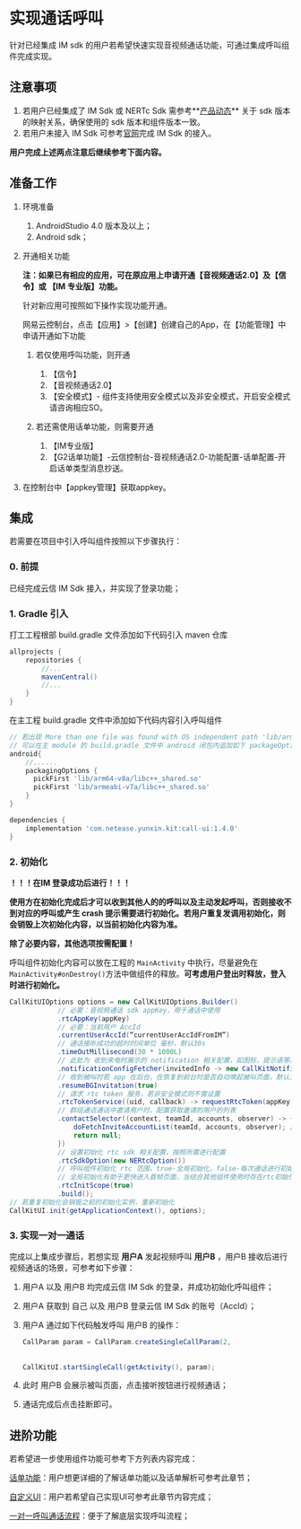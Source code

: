 # 实现通话呼叫

针对已经集成 IM sdk 的用户若希望快速实现音视频通话功能，可通过集成呼叫组件完成实现。

## 注意事项
1. 若用户已经集成了 IM Sdk 或 NERTc Sdk 需参考**[产品动态](./产品动态-Android.md)** 关于 sdk 版本的映射关系，确保使用的 sdk 版本和组件版本一致。
2. 若用户未接入 IM Sdk 可参考[官网](https://doc.yunxin.163.com/docs/TM5MzM5Njk/zU4NzUxNjI?platformId=60002)完成 IM Sdk 的接入。

**用户完成上述两点注意后继续参考下面内容。**


## 准备工作
1. 环境准备
   1. AndroidStudio 4.0 版本及以上；
   2. Android sdk；


2. 开通相关功能

    **注：如果已有相应的应用，可在原应用上申请开通【音视频通话2.0】及【信令】或 【IM 专业版】功能。**

   针对新应用可按照如下操作实现功能开通。

   网易云控制台，点击【应用】>【创建】创建自己的App，在【功能管理】中申请开通如下功能

   1. 若仅使用呼叫功能，则开通

      1. 【信令】
      2. 【音视频通话2.0】
      3. 【安全模式】- 组件支持使用安全模式以及非安全模式，开启安全模式请咨询相应SO。
   2. 若还需使用话单功能，则需要开通
      1. 【IM专业版】
      2. 【G2话单功能】-云信控制台-音视频通话2.0-功能配置-话单配置-开启话单类型消息抄送。

  3. 在控制台中【appkey管理】获取appkey。

## 集成

若需要在项目中引入呼叫组件按照以下步骤执行：

### 0. 前提 

已经完成云信 IM Sdk 接入，并实现了登录功能；

### 1. Gradle 引入

打工工程根部 build.gradle 文件添加如下代码引入 maven 仓库

```groovy
allprojects {
    repositories {
        //...
        mavenCentral()
        //...
    }
}
```

在主工程 build.gradle 文件中添加如下代码内容引入呼叫组件

```groovy
// 若出现 More than one file was found with OS independent path 'lib/arm64-v8a/libc++_shared.so'.
// 可以在主 module 的 build.gradle 文件中 android 闭包内追加如下 packageOptions 配置
android{
  	//......
    packagingOptions {
      pickFirst 'lib/arm64-v8a/libc++_shared.so'
      pickFirst 'lib/armeabi-v7a/libc++_shared.so'
  	}
}

dependencies {
    implementation 'com.netease.yunxin.kit:call-ui:1.4.0'
}
```

### 2. 初始化

**！！！在IM 登录成功后进行！！！**

**使用方在初始化完成后才可以收到其他人的的呼叫以及主动发起呼叫，否则接收不到对应的呼叫或产生 crash 提示需要进行初始化。若用户重复发调用初始化，则会销毁上次初始化内容，以当前初始化内容为准。**

**除了必要内容，其他选项按需配置！**

呼叫组件初始化内容可以放在工程的 `MainActivity` 中执行，尽量避免在 `MainActivity#onDestroy()`方法中做组件的释放。**可考虑用户登出时释放，登入时进行初始化。**

```java
CallKitUIOptions options = new CallKitUIOptions.Builder()
			// 必要：音视频通话 sdk appKey，用于通话中使用
			.rtcAppKey(appKey)
			// 必要：当前用户 AccId
			.currentUserAccId(“currentUserAccIdFromIM”)
			// 通话接听成功的超时时间单位 毫秒，默认30s
			.timeOutMillisecond(30 * 1000L)
			// 此处为 收到来电时展示的 notification 相关配置，如图标，提示语等。
			.notificationConfigFetcher(invitedInfo -> new CallKitNotificationConfig(R.drawable.ic_logo))
			// 收到被叫时若 app 在后台，在恢复到前台时是否自动唤起被叫页面，默认为 true
			.resumeBGInvitation(true)
			// 请求 rtc token 服务，若非安全模式则不需设置
			.rtcTokenService((uid, callback) -> requestRtcToken(appKey, uid, callback)) // 自己实现的 token 请求方法
			// 群组通话通话中邀请用户时，配置获取邀请的用户的列表
			.contactSelector((context, teamId, accounts, observer) -> {
				doFetchInviteAccountList(teamId, accounts, observer); // 自己实现的方法
				return null;
			})
			// 设置初始化 rtc sdk 相关配置，按照所需进行配置
			.rtcSdkOption(new NERtcOption())
			// 呼叫组件初始化 rtc 范围，true-全局初始化，false-每次通话进行初始化以及销毁
			// 全局初始化有助于更快进入首帧页面，当结合其他组件使用时存在rtc初始化冲突可设置false
			.rtcInitScope(true)
			.build();
// 若重复初始化会销毁之前的初始化实例，重新初始化
CallKitUI.init(getApplicationContext(), options);
```

### 3. 实现一对一通话

完成以上集成步骤后，若想实现 **用户A** 发起视频呼叫 **用户B** ，用户B 接收后进行视频通话的场景，可参考如下步骤：

1. 用户A 以及 用户B 均完成云信 IM Sdk 的登录，并成功初始化呼叫组件；

2. 用户A 获取到 自己 以及 用户B 登录云信 IM Sdk 的账号（AccId）；

3. 用户A 通过如下代码触发呼叫 用户B 的操作：

   ```java
   CallParam param = CallParam.createSingleCallParam(2, 						 // 呼叫类型 1-音频呼叫，2-视频呼叫
                           													"用户A AccId",  // 呼叫方 IM 账号 Id
                           													"用户B AccId"); // 被叫方 IM 账号 id
   CallKitUI.startSingleCall(getActivity(), param);
   ```
   
4. 此时 用户B 会展示被叫页面，点击接听按钮进行视频通话；

5. 通话完成后点击挂断即可。

## 进阶功能

若希望进一步使用组件功能可参考下方列表内容完成：

[话单功能](../进阶功能/Android/话单功能.md)：用户想更详细的了解话单功能以及话单解析可参考此章节；

[自定义UI](../进阶功能/Android/自定义UI.md)：用户若希望自己实现UI可参考此章节内容完成；

[一对一呼叫通话流程](../进阶功能/Android/一对一呼叫通话流程.md)：便于了解底层实现呼叫流程；
